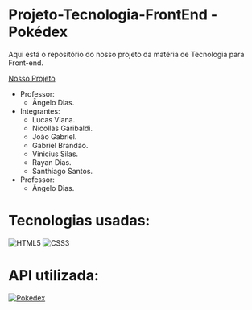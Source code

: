 # Projeto-Tecnologia-FrontEnd - Pokédex
Aqui está o repositório do nosso projeto da matéria de Tecnologia para Front-end.

[Nosso Projeto](https://projeto-pokedex-frontend.vercel.app/)
* Professor:
  - Ângelo Dias.
* Integrantes:
  - Lucas Viana.
  - Nicollas Garibaldi.
  - João Gabriel.
  - Gabriel Brandão.
  - Vinicius Silas.
  - Rayan Dias.
  - Santhiago Santos.
* Professor:
  - Ângelo Dias.

 # Tecnologias usadas:
![HTML5](https://img.shields.io/badge/html5-%23E34F26.svg?style=for-the-badge&logo=html5&logoColor=white)
![CSS3](https://img.shields.io/badge/css3-%231572B6.svg?style=for-the-badge&logo=css3&logoColor=white)

# API utilizada:
[![Pokedex](https://user-images.githubusercontent.com/24237865/83422649-d1b1d980-a464-11ea-8c91-a24fdf89cd6b.png)](https://pokeapi.co/)